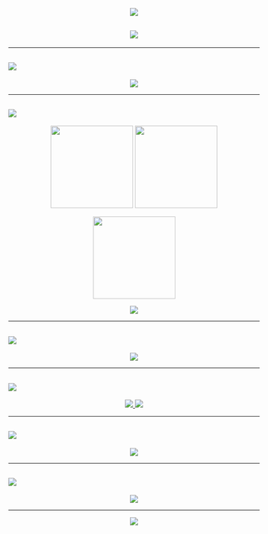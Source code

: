 <!-- Banner / Header -->
<p align="center">
  <img src="https://capsule-render.vercel.app/api?type=waving&color=0:FF6B6B,100:5f27cd&height=200&section=header&text=Tegar%20Katresna&fontSize=45&fontColor=ffffff&animation=twinkling&fontAlignY=35" />
</p>

<h2 align="center">
  <img src="https://readme-typing-svg.herokuapp.com?size=28&duration=4000&color=5f27cd&center=true&vCenter=true&width=700&lines=👋+Halo,+saya+Tegar+Katresna;💻+Web+Development+Enthusiast;🚀+Menuju+Fullstack+Developer" />
</h2>

---

<h2>
  <img src="https://readme-typing-svg.herokuapp.com?size=24&duration=4000&color=FF6B6B&width=500&lines=🛠️+Tech+Stack" />
</h2>

<p align="center">
  <img src="https://skillicons.dev/icons?i=php,laravel,js,react,tailwind,mysql,git,github,vscode,html,css" />
</p>

---

<h2>
  <img src="https://readme-typing-svg.herokuapp.com?size=24&duration=4000&color=FF6B6B&width=500&lines=📊+Statistik+GitHub" />
</h2>

<p align="center">
  <img src="https://github-readme-stats.vercel.app/api?username=tegarkatresna23&show_icons=true&theme=radical" height="165" />
  <img src="https://github-readme-streak-stats.herokuapp.com/?user=tegarkatresna23&theme=radical" height="165" />
</p>

<p align="center">
  <img src="https://github-readme-stats.vercel.app/api/top-langs/?username=tegarkatresna23&layout=compact&theme=radical" height="165" />
</p>

<p align="center">
  <img src="https://github-profile-summary-cards.vercel.app/api/cards/profile-details?username=tegarkatresna23&theme=radical" />
</p>

---

<h2>
  <img src="https://readme-typing-svg.herokuapp.com?size=24&duration=4000&color=FF6B6B&width=500&lines=🚀+Kutipan+Favorit" />
</h2>

<p align="center">
  <img src="https://readme-typing-svg.herokuapp.com?size=22&duration=4000&color=FF2D20&center=true&vCenter=true&width=700&lines=“Ngomong+itu+mudah.+Tunjukkan+kodinganmu.”;Belajar+setiap+hari,+selangkah+lebih+maju!;Coding+adalah+petualangan+yang+tak+ada+habisnya+🚀" />
</p>

---

<h2>
  <img src="https://readme-typing-svg.herokuapp.com?size=24&duration=4000&color=FF6B6B&width=500&lines=📫+Hubungi+Saya" />
</h2>

<p align="center">
  <a href="https://github.com/tegarkatresna23">
    <img src="https://img.shields.io/badge/GitHub-tegarkatresna23-181717?style=for-the-badge&logo=github" />
  </a>
  <a href="mailto:tegarkatresna23@gmail.com">
    <img src="https://img.shields.io/badge/Email-Kontak%20Saya-blue?style=for-the-badge&logo=gmail" />
  </a>
</p>

---

<h2>
  <img src="https://readme-typing-svg.herokuapp.com?size=24&duration=4000&color=FF6B6B&width=500&lines=👀+Statistik+Pengunjung" />
</h2>

<p align="center">
  <img src="https://komarev.com/ghpvc/?username=tegarkatresna23&color=blueviolet&style=for-the-badge" />
</p>

---

<h2>
  <img src="https://readme-typing-svg.herokuapp.com?size=24&duration=4000&color=FF6B6B&width=500&lines=🐍+Snake+Contribution+Graph" />
</h2>

<p align="center">
  <img src="https://github.com/tegarkatresna23/tegarkatresna23/blob/output/github-contribution-grid-snake.svg" />
</p>

---

<!-- Footer -->
<p align="center">
  <img src="https://capsule-render.vercel.app/api?type=waving&color=0:5f27cd,100:FF6B6B&height=120&section=footer" />
</p>
